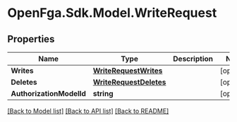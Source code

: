 # OpenFga.Sdk.Model.WriteRequest

## Properties

Name | Type | Description | Notes
------------ | ------------- | ------------- | -------------
**Writes** | [**WriteRequestWrites**](WriteRequestWrites.md) |  | [optional] 
**Deletes** | [**WriteRequestDeletes**](WriteRequestDeletes.md) |  | [optional] 
**AuthorizationModelId** | **string** |  | [optional] 

[[Back to Model list]](../README.md#models) [[Back to API list]](../README.md#api-endpoints) [[Back to README]](../README.md)

